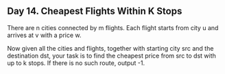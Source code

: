 ## Day 14. Cheapest Flights Within K Stops
There are n cities connected by m flights. Each flight starts from city u and arrives at v with a price w.

Now given all the cities and flights, together with starting city src and the destination dst,
your task is to find the cheapest price from src to dst with up to k stops. If there is no such route, output -1.
